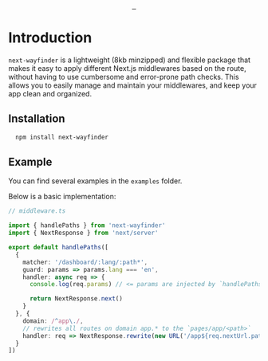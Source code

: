 <p align="center">
  <br/>
  <a aria-label="NPM version" href="https://www.npmjs.com/package/next-wayfinder">
    <img alt="" src="https://badgen.net/npm/v/next-wayfinder">
  </a>
  <a aria-label="Package size" href="https://bundlephobia.com/result?p=next-wayfinder">
    <img alt="" src="https://badgen.net/bundlephobia/minzip/next-wayfinder">
  </a>
  <a aria-label="License" href="https://github.com/rawnly/next-wayfinder/blob/main/LICENSE">
    <img alt="" src="https://badgen.net/npm/license/next-wayfinder">
  </a>
</p>

# Introduction 
`next-wayfinder` is a lightweight (8kb minzipped) and flexible package that makes it easy to apply different Next.js 
middlewares based on the route, without having to use cumbersome and error-prone path checks. 
This allows you to easily manage and maintain your middlewares, and keep your app clean and organized.

## Installation
```sh
  npm install next-wayfinder
```


## Example 
You can find several examples in the `examples` folder.

Below is a basic implementation:
```ts
// middleware.ts

import { handlePaths } from 'next-wayfinder'
import { NextResponse } from 'next/server'

export default handlePaths([
  {
    matcher: '/dashboard/:lang/:path*',
    guard: params => params.lang === 'en',
    handler: async req => {
      console.log(req.params) // <= params are injected by `handlePaths`

      return NextResponse.next()
    }
  }, {
    domain: /^app\./,
    // rewrites all routes on domain app.* to the `pages/app/<path>`
    handler: req => NextResponse.rewrite(new URL('/app${req.nextUrl.pathname}', req.url))
  }
])
```
